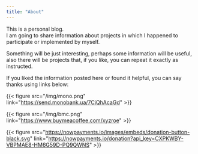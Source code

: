 ```yaml
---
title: "About"
---
```


This is a personal blog.  
I am going to share information about projects in which I happened to participate or implemented by myself.

Something will be just interesting, perhaps some information will be useful,  
also there will be projects that, if you like, you can repeat it exactly as instructed.  

If you liked the information posted here or found it helpful, you can say thanks using links below:


{{< figure src="/img/mono.png" link="https://send.monobank.ua/7CiQhAcaGd" >}}

{{< figure src="/img/bmc.png" link="https://www.buymeacoffee.com/xyzroe" >}}

{{< figure src="https://nowpayments.io/images/embeds/donation-button-black.svg" link="https://nowpayments.io/donation?api_key=CXPKWBY-VBPMAE8-HM6G59D-PQ9QWNS" >}}
